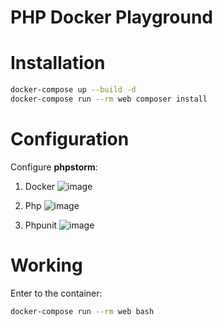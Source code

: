 PHP Docker Playground
===

# Installation
```bash
docker-compose up --build -d
docker-compose run --rm web composer install
```

# Configuration

Configure __phpstorm__:

 1. Docker
 ![image](https://cloud.githubusercontent.com/assets/191520/26373584/5b51dfa2-4002-11e7-9da7-fcdd4fc6fb5e.png)
 
 2. Php
 ![image](https://cloud.githubusercontent.com/assets/191520/26373557/3f017c7c-4002-11e7-8bf3-7b4123d2b4ff.png)

 3. Phpunit
 ![image](https://cloud.githubusercontent.com/assets/191520/26373603/6e733a40-4002-11e7-86c9-a04816083cbb.png)
 
# Working
Enter to the container:
```bash
docker-compose run --rm web bash
```